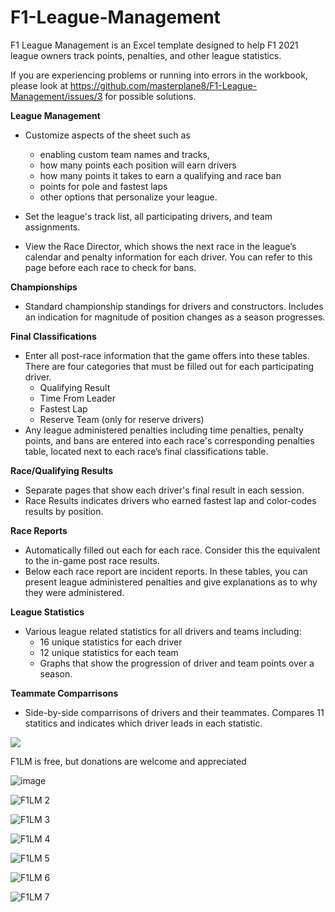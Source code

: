 # F1-League-Management
F1 League Management is an Excel template designed to help F1 2021 league owners track points, penalties, and other league statistics.

If you are experiencing problems or running into errors in the workbook, please look at https://github.com/masterplane8/F1-League-Management/issues/3 for possible solutions.

**League Management**

- Customize aspects of the sheet such as
  - enabling custom team names and tracks, 
  - how many points each position will earn drivers
  - how many points it takes to earn a qualifying and race ban
  - points for pole and fastest laps
  - other options that personalize your league. 
 
- Set the league's track list, all participating drivers, and team assignments. 
- View the Race Director, which shows the next race in the league’s calendar and penalty information for each driver. You can refer to this page before each race to check for bans. 

**Championships**

- Standard championship standings for drivers and constructors. Includes an indication for magnitude of position changes as a season progresses. 

**Final Classifications**

- Enter all post-race information that the game offers into these tables. There are four categories that must be filled out for each participating driver. 
  - Qualifying Result
  - Time From Leader
  - Fastest Lap
  - Reserve Team (only for reserve drivers)
- Any league administered penalties including time penalties, penalty points, and bans are entered into each race's corresponding penalties table, located next to each race’s final classifications table. 

**Race/Qualifying Results**

- Separate pages that show each driver's final result in each session.
- Race Results indicates drivers who earned fastest lap and color-codes results by position. 

**Race Reports**

- Automatically filled out each for each race. Consider this the equivalent to the in-game post race results. 
- Below each race report are incident reports. In these tables, you can present league administered penalties and give explanations as to why they were administered. 

**League Statistics**

- Various league related statistics for all drivers and teams including:
  - 16 unique statistics for each driver
  - 12 unique statistics for each team
  - Graphs that show the progression of driver and team points over a season.
 
 **Teammate Comparrisons**

- Side-by-side comparrisons of drivers and their teammates. Compares 11 statitics and indicates which driver leads in each statistic.

[![](https://www.paypalobjects.com/en_US/i/btn/btn_donateCC_LG.gif)](https://www.paypal.com/donate?business=YYGWMED2CQPK6&no_recurring=0&currency_code=USD)

F1LM is free, but donations are welcome and appreciated


![image](https://user-images.githubusercontent.com/50423545/154766108-fb777867-b1bc-4692-bc75-fc86b3b3eb1a.png)

![F1LM 2](https://user-images.githubusercontent.com/50423545/133862603-94093911-aaf4-43f0-98c1-49f89937c46f.PNG)

![F1LM 3](https://user-images.githubusercontent.com/50423545/133862604-0c5afea4-7a87-4007-b773-61e1380d31a6.PNG)

![F1LM 4](https://user-images.githubusercontent.com/50423545/133862605-a75d5347-ead0-46bc-8d3e-8a8489c3a4f4.PNG)

![F1LM 5](https://user-images.githubusercontent.com/50423545/133862606-289ff5a9-e26b-4a41-a1dd-6adfc741db08.PNG)

![F1LM 6](https://user-images.githubusercontent.com/50423545/133862607-6d5bd7dc-b470-41b8-9a59-8ffcc3842cb2.PNG)

![F1LM 7](https://user-images.githubusercontent.com/50423545/133862612-5ab8b080-e88b-4ed4-bd55-0257d1dbaa8d.PNG)

